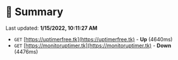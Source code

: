 # 📖 Summary
Last updated: **1/15/2022, 10:11:27 AM**

- `GET` [https://uptimerfree.tk](https://uptimerfree.tk) - **Up** (4640ms)
- `GET` [https://monitoruptimer.tk](https://monitoruptimer.tk) - **Down** (4476ms)
